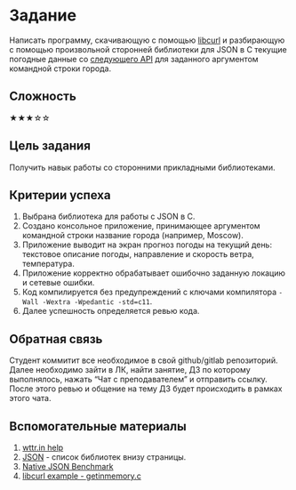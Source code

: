 # Задание

Написать программу, скачивающую с помощью [libcurl](https://curl.se/libcurl) и разбирающую
с помощью произвольной сторонней библиотеки для JSON в C текущие погодные данные
со [следующего API](https://wttr.in/Moscow?format=j1) для заданного аргументом командной строки города.

## Сложность

★★★☆☆

## Цель задания

Получить навык работы со сторонними прикладными библиотеками.

## Критерии успеха

1. Выбрана библиотека для работы с JSON в C.
2. Создано консольное приложение, принимающее аргументом командной строки название города (например, Moscow).
3. Приложение выводит на экран прогноз погоды на текущий день: текстовое описание погоды, направление и скорость ветра, температура.
4. Приложение корректно обрабатывает ошибочно заданную локацию и сетевые ошибки.
5. Код компилируется без предупреждений с ключами компилятора `-Wall -Wextra -Wpedantic -std=c11`.
6. Далее успешность определяется ревью кода.

## Обратная связь

Cтудент коммитит все необходимое в свой github/gitlab репозиторий. Далее необходимо зайти в ЛК, найти
занятие, ДЗ по которому выполнялось, нажать “Чат с преподавателем” и отправить ссылку. После этого
ревью и общение на тему ДЗ будет происходить в рамках этого чата.

## Вспомогательные материалы

1. [wttr.in help](https://wttr.in/:help)
2. [JSON](https://www.json.org/json-en.html) - список библиотек внизу страницы.
3. [Native JSON Benchmark](https://github.com/miloyip/nativejson-benchmark)
4. [libcurl example - getinmemory.c](https://curl.se/libcurl/c/getinmemory.html)

